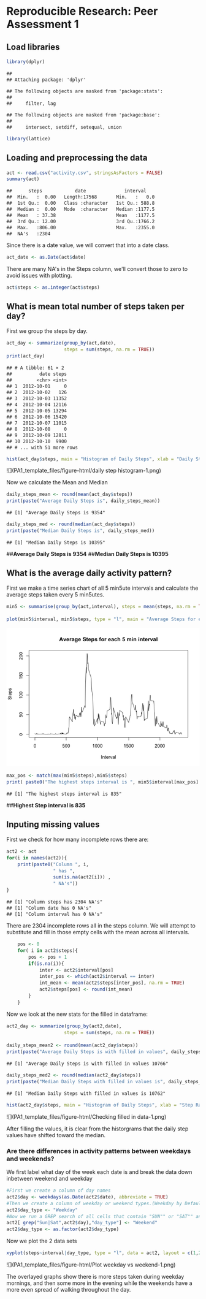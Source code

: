 # Reproducible Research: Peer Assessment 1
## Load libraries

```r
library(dplyr)
```

```
## 
## Attaching package: 'dplyr'
```

```
## The following objects are masked from 'package:stats':
## 
##     filter, lag
```

```
## The following objects are masked from 'package:base':
## 
##     intersect, setdiff, setequal, union
```

```r
library(lattice)
```

## Loading and preprocessing the data

```r
act <- read.csv("activity.csv", stringsAsFactors = FALSE)
summary(act)
```

```
##      steps            date              interval     
##  Min.   :  0.00   Length:17568       Min.   :   0.0  
##  1st Qu.:  0.00   Class :character   1st Qu.: 588.8  
##  Median :  0.00   Mode  :character   Median :1177.5  
##  Mean   : 37.38                      Mean   :1177.5  
##  3rd Qu.: 12.00                      3rd Qu.:1766.2  
##  Max.   :806.00                      Max.   :2355.0  
##  NA's   :2304
```

Since there is a date value, we will convert that into a date class.

```r
act_date <- as.Date(act$date)
```


There are many NA's in the Steps column, we'll convert those to zero to avoid issues with plotting.

```r
act$steps <- as.integer(act$steps)
```

## What is mean total number of steps taken per day?

First we group the steps by day.


```r
act_day <- summarize(group_by(act,date), 
                     steps = sum(steps, na.rm = TRUE))
print(act_day)
```

```
## # A tibble: 61 × 2
##          date steps
##         <chr> <int>
## 1  2012-10-01     0
## 2  2012-10-02   126
## 3  2012-10-03 11352
## 4  2012-10-04 12116
## 5  2012-10-05 13294
## 6  2012-10-06 15420
## 7  2012-10-07 11015
## 8  2012-10-08     0
## 9  2012-10-09 12811
## 10 2012-10-10  9900
## # ... with 51 more rows
```

```r
hist(act_day$steps, main = "Histogram of Daily Steps", xlab = "Daily Step Ranges", ylab = "Step Count")
```

![](PA1_template_files/figure-html/daily step histogram-1.png)<!-- -->

Now we calculate the Mean and Median

```r
daily_steps_mean <- round(mean(act_day$steps))
print(paste("Average Daily Steps is", daily_steps_mean))
```

```
## [1] "Average Daily Steps is 9354"
```

```r
daily_steps_med <- round(median(act_day$steps))
print(paste("Median Daily Steps is", daily_steps_med))
```

```
## [1] "Median Daily Steps is 10395"
```
##**Average Daily Steps is 9354**
##**Median Daily Steps is 10395**

## What is the average daily activity pattern?
First we make a time series chart of all 5 min5ute intervals and calculate the average steps taken every 5 min5utes.

```r
min5 <- summarise(group_by(act,interval), steps = mean(steps, na.rm = TRUE))

plot(min5$interval, min5$steps, type = "l", main = "Average Steps for each 5 min interval", xlab = "Interval", ylab = "Steps")
```

![](PA1_template_files/figure-html/Interval-1.png)<!-- -->

```r
max_pos <- match(max(min5$steps),min5$steps)
print( paste0("The highest steps interval is ", min5$interval[max_pos] ) )
```

```
## [1] "The highest steps interval is 835"
```
##**Highest Step interval is 835**

## Inputing missing values
First we check for how many incomplete rows there are: 

```r
act2 <- act
for(i in names(act2)){
    print(paste0("Column ", i, 
                 " has ",
                 sum(is.na(act2[i])) ,
                 " NA's"))
}
```

```
## [1] "Column steps has 2304 NA's"
## [1] "Column date has 0 NA's"
## [1] "Column interval has 0 NA's"
```
There are 2304 incomplete rows all in the steps column.  We will attempt to substitute and fill in those empty cells with the mean across all intervals.


```r
    pos <- 0
    for( i in act2$steps){
        pos <- pos + 1
        if(is.na(i)){
            inter <- act2$interval[pos]
            inter_pos <- which(act2$interval == inter)
            int_mean <- mean(act2$steps[inter_pos], na.rm = TRUE)
            act2$steps[pos] <- round(int_mean)
        }
    }
```

Now we look at the new stats for the filled in dataframe:

```r
act2_day <- summarize(group_by(act2,date), 
                     steps = sum(steps, na.rm = TRUE))

daily_steps_mean2 <- round(mean(act2_day$steps))
print(paste("Average Daily Steps is with filled in values", daily_steps_mean2))
```

```
## [1] "Average Daily Steps is with filled in values 10766"
```

```r
daily_steps_med2 <- round(median(act2_day$steps))
print(paste("Median Daily Steps with filled in values is", daily_steps_med2))
```

```
## [1] "Median Daily Steps with filled in values is 10762"
```

```r
hist(act2_day$steps, main = "Histogram of Daily Steps", xlab = "Step Range", ylab = "Steps")
```

![](PA1_template_files/figure-html/Checking filled in data-1.png)<!-- -->

After filling the values, it is clear from the historgrams that the daily step values have shifted toward the median.

### Are there differences in activity patterns between weekdays and weekends?

We first label what day of the week each date is and break the data down inbetween weekend and weekday


```r
#First we create a column of day names
act2$day <- weekdays(as.Date(act2$date), abbreviate = TRUE)
#Then we create a column of weekday or weekend types.(Weekday by Default)
act2$day_type <- "Weekday"
#Now we run a GREP search of all cells that contain "SUN"" or "SAT"" and replace that column type with "Weekend"
act2[ grep("Sun|Sat",act2$day),"day_type"] <- "Weekend"
act2$day_type <- as.factor(act2$day_type)
```

Now we plot the 2 data sets


```r
xyplot(steps~interval|day_type, type = "l", data = act2, layout = c(1,2))
```

![](PA1_template_files/figure-html/Plot weekday vs weekend-1.png)<!-- -->

The overlayed graphs show there is more steps taken during weekday mornings, and then some more in the evening while the weekends have a more even spread of walking throughout the day.
